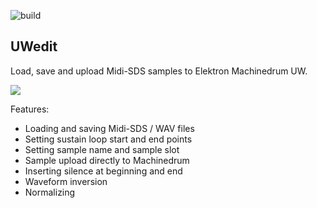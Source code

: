 ![build](https://github.com/eh2k/uwedit/workflows/build/badge.svg)

## UWedit

Load, save and upload Midi-SDS samples to Elektron Machinedrum UW.

[![](http://img.youtube.com/vi/4D9BrBJQetM/0.jpg)](http://www.youtube.com/watch?v=4D9BrBJQetM "")

Features:

* Loading and saving Midi-SDS / WAV files
* Setting sustain loop start and end points
* Setting sample name and sample slot
* Sample upload directly to Machinedrum
* Inserting silence at beginning and end
* Waveform inversion
* Normalizing

<!--
Screenshots:

<img src='doc/Screenshot_linux.png' border='1' width='400'> 
<img src='doc/screenshot.png' border='1' width='400'> 
<img src='doc/screenshot_osx.png' border='1' width='400'>
-->
